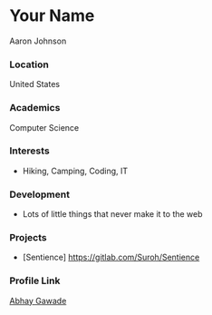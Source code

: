 # Your Name
Aaron Johnson

### Location

United States

### Academics

Computer Science

### Interests

- Hiking, Camping, Coding, IT

### Development

- Lots of little things that never make it to the web

### Projects

- [Sentience] https://gitlab.com/Suroh/Sentience

### Profile Link

[Abhay Gawade](https://github.com/ElysianProductions)